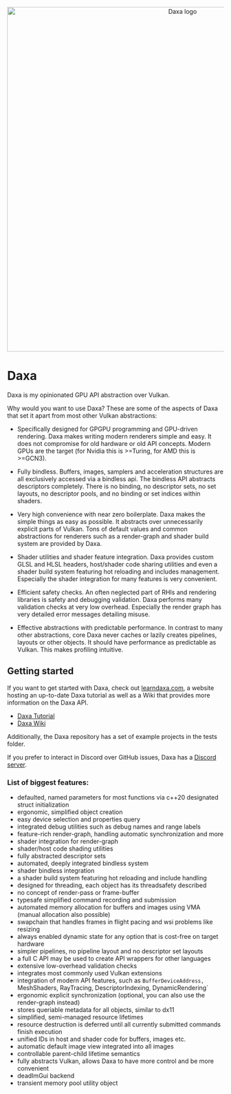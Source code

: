 <p align="center">
  <!-- <a href="https://github.com/Ipotrick/Daxa"> -->
	<img src="misc/daxa-logo.png" width="800" alt="Daxa logo">
  <!-- </a> -->
</p>

# Daxa

Daxa is my opinionated GPU API abstraction over Vulkan.

Why would you want to use Daxa? These are some of the aspects of Daxa that set it apart from most other Vulkan abstractions:

- Specifically designed for GPGPU programming and GPU-driven rendering. Daxa makes writing modern renderers simple and easy. It does not compromise for old hardware or old API concepts. Modern GPUs are the target (for Nvidia this is >=Turing, for AMD this is >=GCN3).

- Fully bindless. Buffers, images, samplers and acceleration structures are all exclusively accessed via a bindless api. The bindless API abstracts descriptors completely. There is no binding, no descriptor sets, no set layouts, no descriptor pools, and no binding or set indices within shaders.

- Very high convenience with near zero boilerplate. Daxa makes the simple things as easy as possible. It abstracts over unnecessarily explicit parts of Vulkan. Tons of default values and common abstractions for renderers such as a render-graph and shader build system are provided by Daxa.

- Shader utilities and shader feature integration. Daxa provides custom GLSL and HLSL headers, host/shader code sharing utilities and even a shader build system featuring hot reloading and includes management. Especially the shader integration for many features is very convenient.

- Efficient safety checks. An often neglected part of RHIs and rendering libraries is safety and debugging validation. Daxa performs many validation checks at very low overhead. Especially the render graph has very detailed error messages detailing misuse.

- Effective abstractions with predictable performance. In contrast to many other abstractions, core Daxa never caches or lazily creates pipelines, layouts or other objects. It should have performance as predictable as Vulkan. This makes profiling intuitive.

## Getting started

If you want to get started with Daxa, check out [learndaxa.com](https://www.learndaxa.com/), a website hosting an up-to-date Daxa tutorial as well as a Wiki that provides more information on the Daxa API.

- [Daxa Tutorial](https://tutorial.learndaxa.com/)
- [Daxa Wiki](https://wiki.learndaxa.com/)

Additionally, the Daxa repository has a set of example projects in the tests folder.

If you prefer to interact in Discord over GitHub issues, Daxa has a [Discord server](https://discord.gg/MJPJvZ4FK5).

### List of biggest features:
- defaulted, named parameters for most functions via c++20 designated struct initialization
- ergonomic, simplified object creation
- easy device selection and properties query
- integrated debug utilities such as debug names and range labels
- feature-rich render-graph, handling automatic synchronization and more
- shader integration for render-graph
- shader/host code shading utilities
- fully abstracted descriptor sets
- automated, deeply integrated bindless system
- shader bindless integration
- a shader build system featuring hot reloading and include handling
- designed for threading, each object has its threadsafety described
- no concept of render-pass or frame-buffer
- typesafe simplified command recording and submission
- automated memory allocation for buffers and images using VMA (manual allocation also possible)
- swapchain that handles frames in flight pacing and wsi problems like resizing
- always enabled dynamic state for any option that is cost-free on target hardware
- simpler pipelines, no pipeline layout and no descriptor set layouts
- a full C API may be used to create API wrappers for other languages
- extensive low-overhead validation checks
- integrates most commonly used Vulkan extensions
- integration of modern API features, such as `BufferDeviceAddress,` MeshShaders, RayTracing, DescriptorIndexing, DynamicRendering`
- ergonomic explicit synchronization (optional, you can also use the render-graph instead)
- stores queriable metadata for all objects, similar to dx11
- simplified, semi-managed resource lifetimes
- resource destruction is deferred until all currently submitted commands finish execution
- unified IDs in host and shader code for buffers, images etc.
- automatic default image view integrated into all images
- controllable parent-child lifetime semantics
- fully abstracts Vulkan, allows Daxa to have more control and be more convenient
- deadImGui backend
- transient memory pool utility object
